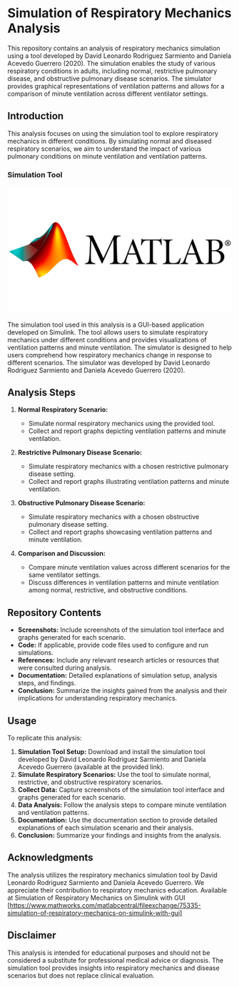 # Simulation of Respiratory Mechanics Analysis

This repository contains an analysis of respiratory mechanics simulation using a tool developed by David Leonardo Rodriguez Sarmiento and Daniela Acevedo Guerrero (2020). The simulation enables the study of various respiratory conditions in adults, including normal, restrictive pulmonary disease, and obstructive pulmonary disease scenarios. The simulator provides graphical representations of ventilation patterns and allows for a comparison of minute ventilation across different ventilator settings.

## Introduction

This analysis focuses on using the simulation tool to explore respiratory mechanics in different conditions. By simulating normal and diseased respiratory scenarios, we aim to understand the impact of various pulmonary conditions on minute ventilation and ventilation patterns.

### Simulation Tool
![MATLAB-logo](https://github.com/Umesha-Tilakarathna/Modelling-and-Analysis-of-Physiological-Systems/blob/main/Images/MATLAB-logo.png)


The simulation tool used in this analysis is a GUI-based application developed on Simulink. The tool allows users to simulate respiratory mechanics under different conditions and provides visualizations of ventilation patterns and minute ventilation. The simulator is designed to help users comprehend how respiratory mechanics change in response to different scenarios.
The simulator was developed by David Leonardo Rodriguez Sarmiento and Daniela Acevedo Guerrero (2020).

## Analysis Steps

1. **Normal Respiratory Scenario:**
   - Simulate normal respiratory mechanics using the provided tool.
   - Collect and report graphs depicting ventilation patterns and minute ventilation.

2. **Restrictive Pulmonary Disease Scenario:**
   - Simulate respiratory mechanics with a chosen restrictive pulmonary disease setting.
   - Collect and report graphs illustrating ventilation patterns and minute ventilation.

3. **Obstructive Pulmonary Disease Scenario:**
   - Simulate respiratory mechanics with a chosen obstructive pulmonary disease setting.
   - Collect and report graphs showcasing ventilation patterns and minute ventilation.

4. **Comparison and Discussion:**
   - Compare minute ventilation values across different scenarios for the same ventilator settings.
   - Discuss differences in ventilation patterns and minute ventilation among normal, restrictive, and obstructive conditions.

## Repository Contents

- **Screenshots:** Include screenshots of the simulation tool interface and graphs generated for each scenario.
- **Code:** If applicable, provide code files used to configure and run simulations.
- **References:** Include any relevant research articles or resources that were consulted during analysis.
- **Documentation:** Detailed explanations of simulation setup, analysis steps, and findings.
- **Conclusion:** Summarize the insights gained from the analysis and their implications for understanding respiratory mechanics.

## Usage

To replicate this analysis:

1. **Simulation Tool Setup:** Download and install the simulation tool developed by David Leonardo Rodriguez Sarmiento and Daniela Acevedo Guerrero (available at the provided link).
2. **Simulate Respiratory Scenarios:** Use the tool to simulate normal, restrictive, and obstructive respiratory scenarios.
3. **Collect Data:** Capture screenshots of the simulation tool interface and graphs generated for each scenario.
4. **Data Analysis:** Follow the analysis steps to compare minute ventilation and ventilation patterns.
5. **Documentation:** Use the documentation section to provide detailed explanations of each simulation scenario and their analysis.
6. **Conclusion:** Summarize your findings and insights from the analysis.

## Acknowledgments

The analysis utilizes the respiratory mechanics simulation tool by David Leonardo Rodriguez Sarmiento and Daniela Acevedo Guerrero. We appreciate their contribution to respiratory mechanics education.
Available at Simulation of Respiratory Mechanics on Simulink with GUI [https://www.mathworks.com/matlabcentral/fileexchange/75335-simulation-of-respiratory-mechanics-on-simulink-with-gui]

## Disclaimer

This analysis is intended for educational purposes and should not be considered a substitute for professional medical advice or diagnosis. The simulation tool provides insights into respiratory mechanics and disease scenarios but does not replace clinical evaluation.
